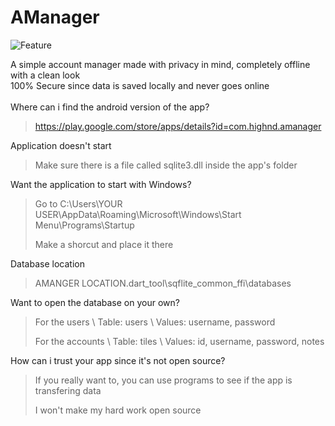 # AManager

![Feature](https://user-images.githubusercontent.com/105395630/173237320-66e5b2ba-ed1f-4f58-977e-2050ebc83fe8.jpg)

A simple account manager made with privacy in mind, completely offline with a clean look
<br>
100% Secure since data is saved locally and never goes online
<br>
<br>
Where can i find the android version of the app?
> https://play.google.com/store/apps/details?id=com.highnd.amanager

Application doesn't start
> Make sure there is a file called sqlite3.dll inside the app's folder

Want the application to start with Windows?
> Go to C:\Users\YOUR USER\AppData\Roaming\Microsoft\Windows\Start Menu\Programs\Startup
> 
> Make a shorcut and place it there

Database location
> AMANGER LOCATION\.dart_tool\sqflite_common_ffi\databases

Want to open the database on your own?
> For the users \\ Table: users \\ Values: username, password
> 
> For the accounts \\ Table: tiles \\ Values: id, username, password, notes

How can i trust your app since it's not open source?
> If you really want to, you can use programs to see if the app is transfering data
> 
> I won't make my hard work open source
